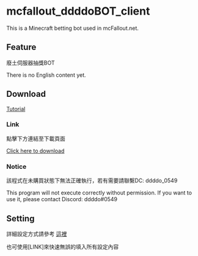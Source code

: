 # mcfallout_ddddoBOT_client
This is a Minecraft betting bot used in mcFallout.net.


## Feature
廢土伺服器抽獎BOT

There is no English content yet.

## Download

[Tutorial](Tutorial_Setting.md)

### Link
點擊下方連結至下載頁面

[Click here to download](https://github.com/ddddo86/mcfallout_ddddoBOT_client/releases)

### Notice
該程式在未購買狀態下無法正確執行，若有需要請聯繫DC: ddddo_0549

This program will not execute correctly without permission.
If you want to use it, please contact Discord: ddddo#0549

## Setting
詳細設定方式請參考 [這裡](Tutorial_Setting.md)

也可使用[LINK]來快速無誤的填入所有設定內容
